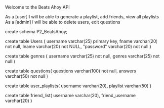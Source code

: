 Welcome to the Beats Ahoy API

As a [user] I will be able to generate a playlist, add friends, view all playlists
As a [admin] I will be able to delete users, edit questions





create schema P2_BeatsAhoy;

create table Users (
username varchar(25) primary key, 
fname varchar(20) not null,
lname varchar(20) not NULL,
"password" varchar(20) not null
)

create table genres (
username varchar(25) not null,
genres varchar(25) not null
)

create table questions(
questions varchar(100) not null,
answers varchar(50) not null
)

create table user_playlists(
username varchar(20),
playlist varchar(50)
)

create table friend_list(
username varchar(20),
friend_username varchar(20)
)
